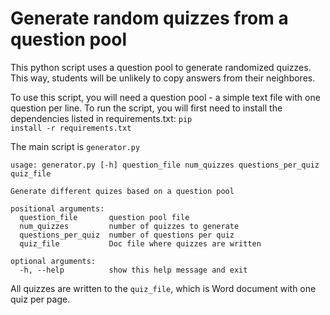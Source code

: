 # Generate random quizzes from a question pool
This python script uses a question pool to generate randomized quizzes. This way, students will be unlikely to copy answers from their neighbores.

To use this script, you will need a question pool - a simple text file with one question per line. 
To run the script, you will first need to install the dependencies listed in requirements.txt:
<code>pip install -r requirements.txt</code>

The main script is <code>generator.py</code>

```
usage: generator.py [-h] question_file num_quizzes questions_per_quiz quiz_file

Generate different quizes based on a question pool

positional arguments:
  question_file       question pool file
  num_quizzes         number of quizzes to generate
  questions_per_quiz  number of questions per quiz
  quiz_file           Doc file where quizzes are written

optional arguments:
  -h, --help          show this help message and exit
```

All quizzes are written to the <code>quiz_file</code>, which is Word document with one quiz per page.
